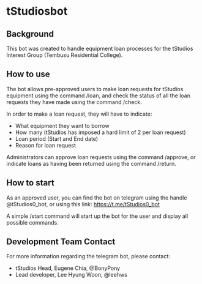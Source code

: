 # tStudiosbot

## Background

This bot was created to handle equipment loan processes for the tStudios Interest Group (Tembusu Residential College).

## How to use

The bot allows pre-approved users to make loan requests for tStudios equipment using the command /loan, and check the status of all the loan requests they have made using the command /check.

In order to make a loan request, they will have to indicate:

- What equipment they want to borrow
- How many (tStudios has imposed a hard limit of 2 per loan request)
- Loan period (Start and End date)
- Reason for loan request

Administrators can approve loan requests using the command /approve, or indicate loans as having been returned using the command /return.

## How to start

As an approved user, you can find the bot on telegram using the handle @tStudios0_bot, or using this link: https://t.me/tStudios0_bot

A simple /start command will start up the bot for the user and display all possible commands.

## Development Team Contact

For more information regarding the telegram bot, please contact:

- tStudios Head, Eugene Chia, @BonyPony
- Lead developer, Lee Hyung Woon, @leehws

